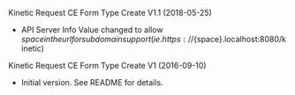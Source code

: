 Kinetic Request CE Form Type Create V1.1 (2018-05-25)
* API Server Info Value changed to allow ${space} in the url for subdomain support
(ie. https://${space}.localhost:8080/kinetic)

Kinetic Request CE Form Type Create V1 (2016-09-10)
 * Initial version.  See README for details.